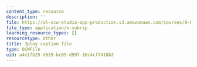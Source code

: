 ```yaml
---
content_type: resource
description: ''
file: https://ol-ocw-studio-app-production.s3.amazonaws.com/courses/9-04-sensory-systems-fall-2013/a4e1fb25d635bc05d99716c4cf7418b3_9fL2zRnkDdQ.srt
file_type: application/x-subrip
learning_resource_types: []
resourcetype: Other
title: 3play caption file
type: OCWFile
uid: a4e1fb25-d635-bc05-d997-16c4cf7418b3
---
```

